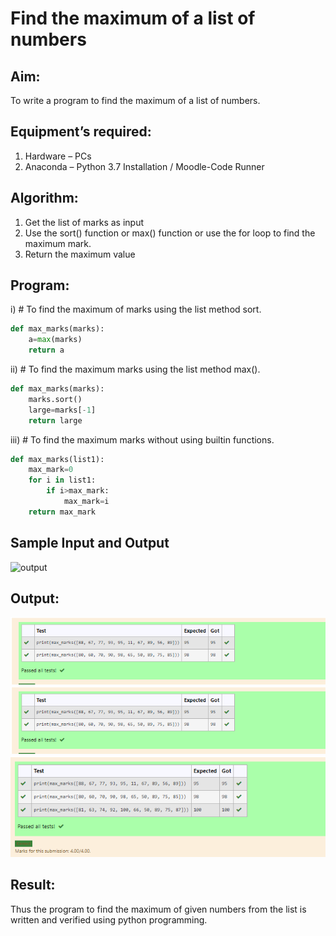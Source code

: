 # Find the maximum of a list of numbers
## Aim:
To write a program to find the maximum of a list of numbers.
## Equipment’s required:
1.	Hardware – PCs
2.	Anaconda – Python 3.7 Installation / Moodle-Code Runner
## Algorithm:
1.	Get the list of marks as input
2.	Use the sort() function or max() function or use the for loop to find the maximum mark.
3.	Return the maximum value
## Program:

i)	# To find the maximum of marks using the list method sort.
```Python
def max_marks(marks):
    a=max(marks)
    return a
```
ii)	# To find the maximum marks using the list method max().
```Python
def max_marks(marks):
    marks.sort()
    large=marks[-1]
    return large
```
iii) # To find the maximum marks without using builtin functions.
```Python
def max_marks(list1):
    max_mark=0
    for i in list1:
        if i>max_mark:
            max_mark=i
    return max_mark
```
## Sample Input and Output
![output](./img/max_marks1.jpg) 

## Output:
![GitHub Logo](./output1.png)
![GitHub Logo](./output2.png)
![GitHub Logo](./output3.png)
## Result:
Thus the program to find the maximum of given numbers from the list is written and verified using python programming.